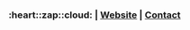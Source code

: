 <div align="center">
  <h3> :heart::zap::cloud: | <a href="https://bxkr.org">Website</a> | <a href="https://t.me/qikel">Contact</a></h3>
</div>
